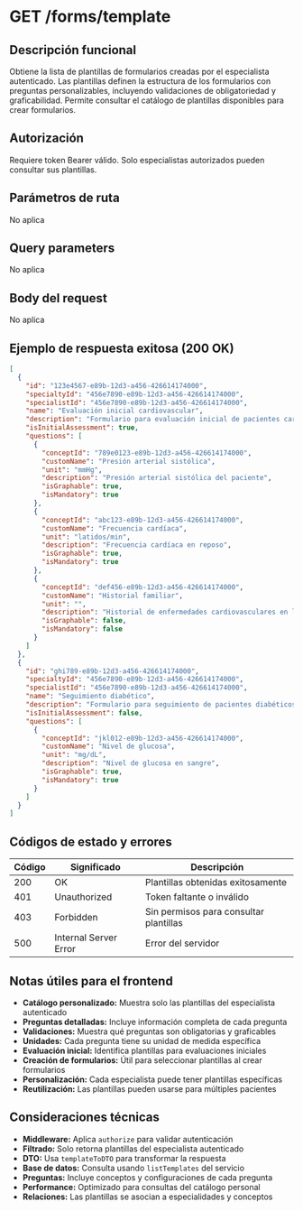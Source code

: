# GET /forms/template

## Descripción funcional

Obtiene la lista de plantillas de formularios creadas por el especialista autenticado. Las plantillas definen la estructura de los formularios con preguntas personalizables, incluyendo validaciones de obligatoriedad y graficabilidad. Permite consultar el catálogo de plantillas disponibles para crear formularios.

## Autorización

Requiere token Bearer válido. Solo especialistas autorizados pueden consultar sus plantillas.

## Parámetros de ruta

No aplica

## Query parameters

No aplica

## Body del request

No aplica

## Ejemplo de respuesta exitosa (200 OK)

```json
[
  {
    "id": "123e4567-e89b-12d3-a456-426614174000",
    "specialtyId": "456e7890-e89b-12d3-a456-426614174000",
    "specialistId": "456e7890-e89b-12d3-a456-426614174000",
    "name": "Evaluación inicial cardiovascular",
    "description": "Formulario para evaluación inicial de pacientes cardiovasculares",
    "isInitialAssessment": true,
    "questions": [
      {
        "conceptId": "789e0123-e89b-12d3-a456-426614174000",
        "customName": "Presión arterial sistólica",
        "unit": "mmHg",
        "description": "Presión arterial sistólica del paciente",
        "isGraphable": true,
        "isMandatory": true
      },
      {
        "conceptId": "abc123-e89b-12d3-a456-426614174000",
        "customName": "Frecuencia cardíaca",
        "unit": "latidos/min",
        "description": "Frecuencia cardíaca en reposo",
        "isGraphable": true,
        "isMandatory": true
      },
      {
        "conceptId": "def456-e89b-12d3-a456-426614174000",
        "customName": "Historial familiar",
        "unit": "",
        "description": "Historial de enfermedades cardiovasculares en la familia",
        "isGraphable": false,
        "isMandatory": false
      }
    ]
  },
  {
    "id": "ghi789-e89b-12d3-a456-426614174000",
    "specialtyId": "456e7890-e89b-12d3-a456-426614174000",
    "specialistId": "456e7890-e89b-12d3-a456-426614174000",
    "name": "Seguimiento diabético",
    "description": "Formulario para seguimiento de pacientes diabéticos",
    "isInitialAssessment": false,
    "questions": [
      {
        "conceptId": "jkl012-e89b-12d3-a456-426614174000",
        "customName": "Nivel de glucosa",
        "unit": "mg/dL",
        "description": "Nivel de glucosa en sangre",
        "isGraphable": true,
        "isMandatory": true
      }
    ]
  }
]
```

## Códigos de estado y errores

| Código | Significado | Descripción |
|--------|-------------|-------------|
| 200 | OK | Plantillas obtenidas exitosamente |
| 401 | Unauthorized | Token faltante o inválido |
| 403 | Forbidden | Sin permisos para consultar plantillas |
| 500 | Internal Server Error | Error del servidor |

## Notas útiles para el frontend

- **Catálogo personalizado:** Muestra solo las plantillas del especialista autenticado
- **Preguntas detalladas:** Incluye información completa de cada pregunta
- **Validaciones:** Muestra qué preguntas son obligatorias y graficables
- **Unidades:** Cada pregunta tiene su unidad de medida específica
- **Evaluación inicial:** Identifica plantillas para evaluaciones iniciales
- **Creación de formularios:** Útil para seleccionar plantillas al crear formularios
- **Personalización:** Cada especialista puede tener plantillas específicas
- **Reutilización:** Las plantillas pueden usarse para múltiples pacientes

## Consideraciones técnicas

- **Middleware:** Aplica `authorize` para validar autenticación
- **Filtrado:** Solo retorna plantillas del especialista autenticado
- **DTO:** Usa `templateToDTO` para transformar la respuesta
- **Base de datos:** Consulta usando `listTemplates` del servicio
- **Preguntas:** Incluye conceptos y configuraciones de cada pregunta
- **Performance:** Optimizado para consultas del catálogo personal
- **Relaciones:** Las plantillas se asocian a especialidades y conceptos

